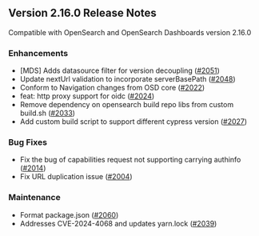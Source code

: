 ## Version 2.16.0 Release Notes

Compatible with OpenSearch and OpenSearch Dashboards version 2.16.0

### Enhancements
* [MDS] Adds datasource filter for version decoupling ([#2051](https://github.com/opensearch-project/security-dashboards-plugin/pull/2051))
* Update nextUrl validation to incorporate serverBasePath ([#2048](https://github.com/opensearch-project/security-dashboards-plugin/pull/2048))
* Conform to Navigation changes from OSD core ([#2022](https://github.com/opensearch-project/security-dashboards-plugin/pull/2022))
* feat: http proxy support for oidc ([#2024](https://github.com/opensearch-project/security-dashboards-plugin/pull/2024))
* Remove dependency on opensearch build repo libs from custom build.sh ([#2033](https://github.com/opensearch-project/security-dashboards-plugin/pull/2033))
* Add custom build script to support different cypress version ([#2027](https://github.com/opensearch-project/security-dashboards-plugin/pull/2027))

### Bug Fixes
* Fix the bug of capabilities request not supporting carrying authinfo ([#2014](https://github.com/opensearch-project/security-dashboards-plugin/pull/2014))
* Fix URL duplication issue ([#2004](https://github.com/opensearch-project/security-dashboards-plugin/pull/2004))

### Maintenance
* Format package.json ([#2060](https://github.com/opensearch-project/security-dashboards-plugin/pull/2060))
* Addresses CVE-2024-4068 and updates yarn.lock ([#2039](https://github.com/opensearch-project/security-dashboards-plugin/pull/2039))